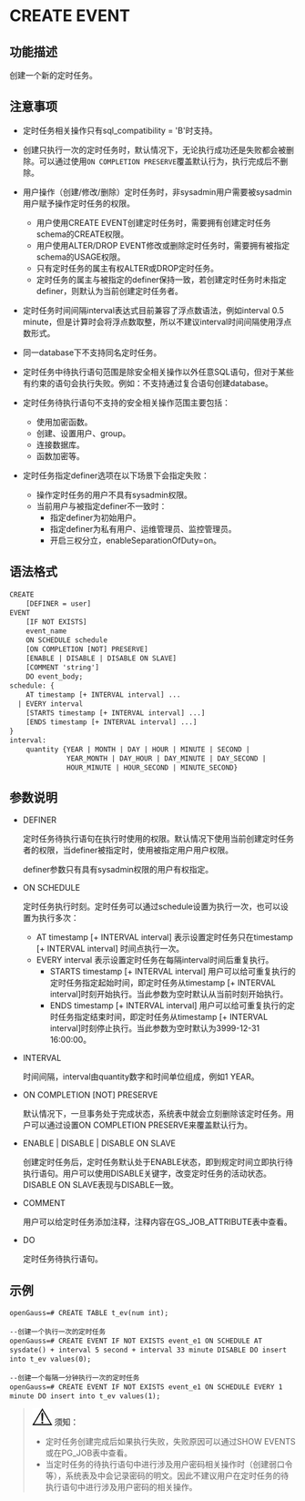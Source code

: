 # CREATE EVENT

## 功能描述<a name="section189661819135511"></a>

创建一个新的定时任务。

## 注意事项<a name="section7961133411551"></a>

-   定时任务相关操作只有sql\_compatibility = 'B'时支持。
-   创建只执行一次的定时任务时，默认情况下，无论执行成功还是失败都会被删除。可以通过使用`ON COMPLETION PRESERVE`覆盖默认行为，执行完成后不删除。
-   用户操作（创建/修改/删除）定时任务时，非sysadmin用户需要被sysadmin用户赋予操作定时任务的权限。
    -   用户使用CREATE EVENT创建定时任务时，需要拥有创建定时任务schema的CREATE权限。
    -   用户使用ALTER/DROP EVENT修改或删除定时任务时，需要拥有被指定schema的USAGE权限。
    -   只有定时任务的属主有权ALTER或DROP定时任务。
    -   定时任务的属主与被指定的definer保持一致，若创建定时任务时未指定definer，则默认为当前创建定时任务者。
-   定时任务时间间隔interval表达式目前兼容了浮点数语法，例如interval 0.5 minute，但是计算时会将浮点数取整，所以不建议interval时间间隔使用浮点数形式。
-   同一database下不支持同名定时任务。
-   定时任务中待执行语句范围是除安全相关操作以外任意SQL语句，但对于某些有约束的语句会执行失败。例如：不支持通过复合语句创建database。
-   定时任务待执行语句不支持的安全相关操作范围主要包括：
    -   使用加密函数。
    -   创建、设置用户、group。
    -   连接数据库。
    -   函数加密等。

-   定时任务指定definer选项在以下场景下会指定失败：
    -   操作定时任务的用户不具有sysadmin权限。
    -   当前用户与被指定definer不一致时：
        -   指定definer为初始用户。
        -   指定definer为私有用户、运维管理员、监控管理员。
        -   开启三权分立，enableSeparationOfDuty=on。



## 语法格式<a name="section139076585551"></a>

```
CREATE
    [DEFINER = user]
EVENT
    [IF NOT EXISTS]
    event_name
    ON SCHEDULE schedule
    [ON COMPLETION [NOT] PRESERVE]
    [ENABLE | DISABLE | DISABLE ON SLAVE]
    [COMMENT 'string']
    DO event_body;
schedule: {
    AT timestamp [+ INTERVAL interval] ...
  | EVERY interval
    [STARTS timestamp [+ INTERVAL interval] ...]
    [ENDS timestamp [+ INTERVAL interval] ...]
}
interval:
    quantity {YEAR | MONTH | DAY | HOUR | MINUTE | SECOND |
              YEAR_MONTH | DAY_HOUR | DAY_MINUTE | DAY_SECOND |
              HOUR_MINUTE | HOUR_SECOND | MINUTE_SECOND}
```

## 参数说明<a name="section169527814566"></a>

-   DEFINER

    定时任务待执行语句在执行时使用的权限。默认情况下使用当前创建定时任务者的权限，当definer被指定时，使用被指定用户用户权限。
    
    definer参数只有具有sysadmin权限的用户有权指定。

- ON SCHEDULE

  定时任务执行时刻。定时任务可以通过schedule设置为执行一次，也可以设置为执行多次：

  -   AT timestamp \[+ INTERVAL interval\] 表示设置定时任务只在timestamp \[+ INTERVAL interval\] 时间点执行一次。
  -   EVERY interval 表示设置定时任务在每隔interval时间后重复执行。
      -   STARTS timestamp \[+ INTERVAL interval\] 用户可以给可重复执行的定时任务指定起始时间，即定时任务从timestamp \[+ INTERVAL interval\]时刻开始执行。当此参数为空时默认从当前时刻开始执行。
      -   ENDS timestamp \[+ INTERVAL interval\] 用户可以给可重复执行的定时任务指定结束时间，即定时任务从timestamp \[+ INTERVAL interval\]时刻停止执行。当此参数为空时默认为3999-12-31 16:00:00。

-   INTERVAL

    时间间隔，interval由quantity数字和时间单位组成，例如1 YEAR。

-   ON COMPLETION \[NOT\] PRESERVE

    默认情况下，一旦事务处于完成状态，系统表中就会立刻删除该定时任务。用户可以通过设置ON COMPLETION PRESERVE来覆盖默认行为。

-   ENABLE | DISABLE | DISABLE ON SLAVE

    创建定时任务后，定时任务默认处于ENABLE状态，即到规定时间立即执行待执行语句。用户可以使用DISABLE关键字，改变定时任务的活动状态。DISABLE ON SLAVE表现与DISABLE一致。

-   COMMENT 

    用户可以给定时任务添加注释，注释内容在GS\_JOB\_ATTRIBUTE表中查看。

-   DO

    定时任务待执行语句。


## 示例<a name="section8357162720577"></a>

```
openGauss=# CREATE TABLE t_ev(num int);

--创建一个执行一次的定时任务
openGauss=# CREATE EVENT IF NOT EXISTS event_e1 ON SCHEDULE AT sysdate() + interval 5 second + interval 33 minute DISABLE DO insert into t_ev values(0);

--创建一个每隔一分钟执行一次的定时任务
openGauss=# CREATE EVENT IF NOT EXISTS event_e1 ON SCHEDULE EVERY 1 minute DO insert into t_ev values(1);

```

>![](public_sys-resources/icon-notice.png) **须知：** 
>-   定时任务创建完成后如果执行失败，失败原因可以通过SHOW EVENTS或在PG\_JOB表中查看。
>-   当定时任务的待执行语句中进行涉及用户密码相关操作时（创建弱口令等），系统表及中会记录密码的明文。因此不建议用户在定时任务的待执行语句中进行涉及用户密码的相关操作。

